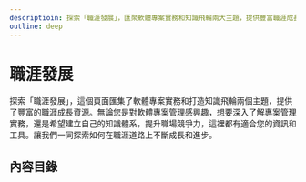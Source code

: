 ```yaml
---
descriptioin: 探索「職涯發展」，匯聚軟體專案實務和知識飛輪兩大主題，提供豐富職涯成長資源。無論您對專案管理、知識體系建立，或提升競爭力有興趣，這裡都有適合您的資訊和工具。讓我們共同探索職涯道路，持續成長進步。
outline: deep
---
```


# 職涯發展

探索「職涯發展」，這個頁面匯集了軟體專案實務和打造知識飛輪兩個主題，提供了豐富的職涯成長資源。無論您是對軟體專案管理感興趣，想要深入了解專案管理實務，還是希望建立自己的知識體系，提升職場競爭力，這裡都有適合您的資訊和工具。讓我們一同探索如何在職涯道路上不斷成長和進步。

## 內容目錄

<DigitalDocuments :items="digitalDocumentItems"></DigitalDocuments>

<script setup>
import DigitalDocuments from '../components/digitalDocuments.vue'

const digitalDocumentItems = [
    {
        url: './software',
        name: '軟體專案實務',
        keywords: ['從PMP到敏捷', '理想敏捷', '實務敏捷', '角色盲點'],
        audience: ['職場小白/轉職者，對軟體開發實務感到好奇的人', '覺得專案中的夥伴很難搞的人', '對專案管理有興趣的人與PMI相關持證人'],
        rating: 3
    },
    {
        url: './flywheel',
        name: '打造知識飛輪',
        keywords: ['制定目標', '學習', '輸出', '優化'],
        audience: ['渴望有效學習各方面知識的人', '想減輕家人負擔的長輩', '對講師內容創作充滿好奇心的人'],
        rating: 3
    },
]
</script>
